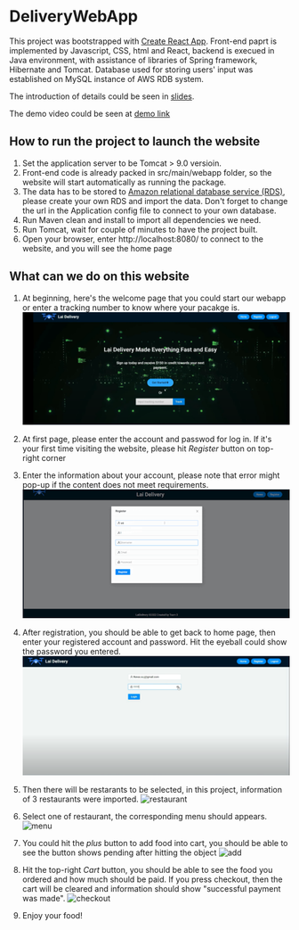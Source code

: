 # DeliveryWebApp
This project was bootstrapped with [Create React App](https://github.com/facebook/create-react-app). Front-end paprt is implemented by Javascript, CSS, html and React, backend is execued in Java environment, with assistance of libraries of Spring framework, Hibernate and Tomcat. Database used for storing users' input was established on MySQL instance of AWS RDB system.

The introduction of details could be seen in [slides](https://github.com/hoseela41/DeliveryWebApp/blob/main/images/LaiDelivery%201.0%20Demo.pdf).

The demo video could be seen at [demo link](https://www.youtube.com/watch?time_continue=1&v=04vbk0RKcxw&feature=emb_title)


## How to run the project to launch the website
1. Set the application server to be Tomcat > 9.0 versioin.
2. Front-end code is already packed in src/main/webapp folder, so the website will start automatically as running the package. 
3. The data has to be stored to [Amazon relational database service (RDS)](https://aws.amazon.com/rds/), please create your own RDS and import the data. Don't forget to change the url in the Application config file to connect to your own database.
4. Run Maven clean and install to import all dependencies we need.
5. Run Tomcat, wait for couple of minutes to have the project built.
6. Open your browser, enter http://localhost:8080/ to connect to the website, and you will see the home page

## What can we do on this website
1. At beginning, here's the welcome page that you could start our webapp or enter a tracking number to know where your pacakge is.![welcome](images/welcome.png)

2. At first page, please enter the account and passwod for log in. If it's your first time visiting the website, please hit *Register* button on top-right corner

2. Enter the information about your account, please note that error might pop-up if the content does not meet requirements.
![register](images/register.png)

3. After registration, you should be able to get back to home page, then enter your registered account and password. Hit the eyeball could show the password you entered.
![login](images/login.png)

4. Then there will be restarants to be selected, in this project, information of 3 restaurants were imported.
![restaurant](img/restaurant.png)

5. Select one of restaurant, the corresponding menu should appears.
![menu](img/burger.png)

6. You could hit the *plus* button to add food into cart, you should be able to see the button shows pending after hitting the object
![add](img/adding.png)

7. Hit the top-right *Cart* button, you should be able to see the food you ordered and how much should be paid. If you press checkout, then the cart will be cleared and information should show "successful payment was made".
![checkout](img/checkout.png)

8. Enjoy your food!